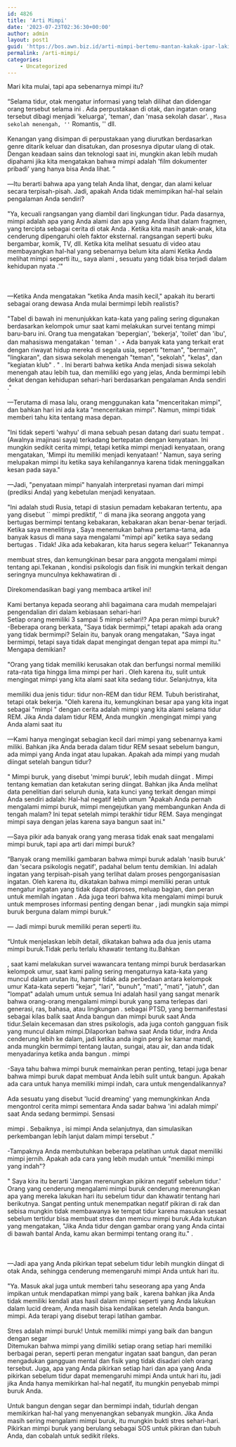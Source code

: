 ```yaml
---
id: 4826
title: 'Arti Mimpi'
date: '2023-07-23T02:36:30+00:00'
author: admin
layout: post1
guid: 'https://bos.awn.biz.id/arti-mimpi-bertemu-mantan-kakak-ipar-laki-laki/'
permalink: /arti-mimpi/
categories:
    - Uncategorized
---
```

Mari kita mulai, tapi apa sebenarnya mimpi itu?<br />
 <br />
“Selama tidur, otak mengatur informasi yang telah dilihat dan didengar orang tersebut selama ini . Ada perpustakaan di otak, dan ingatan orang tersebut dibagi menjadi 'keluarga', 'teman', dan 'masa sekolah dasar'. , `` Masa sekolah menengah, '' `` Romantis, '' dll.<br />
 <br />
Kenangan yang disimpan di perpustakaan yang diurutkan berdasarkan genre ditarik keluar dan disatukan, dan prosesnya diputar ulang di otak. Dengan keadaan sains dan teknologi saat ini, mungkin akan lebih mudah dipahami jika kita mengatakan bahwa mimpi adalah 'film dokumenter pribadi' yang hanya bisa Anda lihat. ”<br />
 <br />
―Itu berarti bahwa apa yang telah Anda lihat, dengar, dan alami keluar secara terpisah-pisah. Jadi, apakah Anda tidak memimpikan hal-hal selain pengalaman Anda sendiri?<br />
 <br />
"Ya, kecuali rangsangan yang diambil dari lingkungan tidur. Pada dasarnya, mimpi adalah apa yang Anda alami dan apa yang Anda lihat dalam fragmen, yang tercipta sebagai cerita di otak Anda . Ketika kita masih anak-anak, kita cenderung dipengaruhi oleh faktor eksternal. rangsangan seperti buku bergambar, komik, TV, dll. Ketika kita melihat sesuatu di video atau membayangkan hal-hal yang sebenarnya belum kita alami Ketika Anda melihat mimpi seperti itu,, saya alami , sesuatu yang tidak bisa terjadi dalam kehidupan nyata .'"<br />
 <br />
<br />
 <br />
—Ketika Anda mengatakan "ketika Anda masih kecil," apakah itu berarti sebagai orang dewasa Anda mulai bermimpi lebih realistis?<br />
 <br />
"Tabel di bawah ini menunjukkan kata-kata yang paling sering digunakan berdasarkan kelompok umur saat kami melakukan survei tentang mimpi baru-baru ini. Orang tua mengatakan 'bepergian', 'bekerja', 'toilet' dan 'ibu', dan mahasiswa mengatakan ' teman ' .・Ada banyak kata yang terkait erat dengan riwayat hidup mereka di segala usia, seperti "teman", "bermain", "lingkaran", dan siswa sekolah menengah "teman", "sekolah", "kelas", dan "kegiatan klub" . " . Ini berarti bahwa ketika Anda menjadi siswa sekolah menengah atau lebih tua, dan memiliki ego yang jelas, Anda bermimpi lebih dekat dengan kehidupan sehari-hari berdasarkan pengalaman Anda sendiri ."<br />
<br />
—Terutama di masa lalu, orang menggunakan kata "menceritakan mimpi", dan bahkan hari ini ada kata "menceritakan mimpi". Namun, mimpi tidak memberi tahu kita tentang masa depan.<br />
 <br />
"Ini tidak seperti 'wahyu' di mana sebuah pesan datang dari suatu tempat . (Awalnya imajinasi saya) terkadang bertepatan dengan kenyataan. Ini mungkin sedikit cerita mimpi, tetapi ketika mimpi menjadi kenyataan, orang mengatakan, 'Mimpi itu memiliki menjadi kenyataan! ' Namun, saya sering melupakan mimpi itu ketika saya kehilangannya karena tidak meninggalkan kesan pada saya."<br />
 <br />
—Jadi, "penyataan mimpi" hanyalah interpretasi nyaman dari mimpi (prediksi Anda) yang kebetulan menjadi kenyataan.<br />
 <br />
"Ini adalah studi Rusia, tetapi di stasiun pemadam kebakaran tertentu, apa yang disebut `` mimpi prediktif, '' di mana jika seorang anggota yang bertugas bermimpi tentang kebakaran, kebakaran akan benar-benar terjadi. Ketika saya menelitinya , Saya menemukan bahwa pertama-tama, ada banyak kasus di mana saya mengalami "mimpi api" ketika saya sedang bertugas . Tidak! Jika ada kebakaran, kita harus segera keluar!” Tekanannya<br />
 <br />
membuat stres, dan kemungkinan besar para anggota mengalami mimpi tentang api.Tekanan , kondisi psikologis dan fisik ini mungkin terkait dengan seringnya munculnya kekhawatiran di .<br />
 <br />
Direkomendasikan bagi yang membaca artikel ini!<br />
<br />
Kami bertanya kepada seorang ahli bagaimana cara mudah mempelajari pengendalian diri dalam kebiasaan sehari-hari<br />
Setiap orang memiliki 3 sampai 5 mimpi sehari!? Apa peran mimpi buruk?<br />
-Beberapa orang berkata, "Saya tidak bermimpi," tetapi apakah ada orang yang tidak bermimpi? Selain itu, banyak orang mengatakan, "Saya ingat bermimpi, tetapi saya tidak dapat mengingat dengan tepat apa mimpi itu." Mengapa demikian?<br />
 <br />
"Orang yang tidak memiliki kerusakan otak dan berfungsi normal memiliki rata-rata tiga hingga lima mimpi per hari . Oleh karena itu, sulit untuk mengingat mimpi yang kita alami saat kita sedang tidur. Selanjutnya, kita<br />
 <br />
memiliki dua jenis tidur: tidur non-REM dan tidur REM. Tubuh beristirahat, tetapi otak bekerja. "Oleh karena itu, kemungkinan besar apa yang kita ingat sebagai "mimpi " dengan cerita adalah mimpi yang kita alami selama tidur REM. Jika Anda dalam tidur REM, Anda mungkin .mengingat mimpi yang Anda alami saat itu<br />
 <br />
—Kami hanya mengingat sebagian kecil dari mimpi yang sebenarnya kami miliki. Bahkan jika Anda berada dalam tidur REM sesaat sebelum bangun, ada mimpi yang Anda ingat atau lupakan. Apakah ada mimpi yang mudah diingat setelah bangun tidur?<br />
 <br />
" Mimpi buruk, yang disebut 'mimpi buruk', lebih mudah diingat . Mimpi tentang kematian dan ketakutan sering diingat. Bahkan jika Anda melihat data penelitian dari seluruh dunia, kata kunci yang terkait dengan mimpi Anda sendiri adalah: Hal-hal negatif lebih umum "Apakah Anda pernah mengalami mimpi buruk, mimpi mengejutkan yang membangunkan Anda di tengah malam? Ini tepat setelah mimpi terakhir tidur REM. Saya mengingat mimpi saya dengan jelas karena saya bangun saat ini."<br />
 <br />
―Saya pikir ada banyak orang yang merasa tidak enak saat mengalami mimpi buruk, tapi apa arti dari mimpi buruk?<br />
 <br />
“Banyak orang memiliki gambaran bahwa mimpi buruk adalah 'nasib buruk' dan 'secara psikologis negatif', padahal belum tentu demikian. Ini adalah ingatan yang terpisah-pisah yang terlihat dalam proses pengorganisasian ingatan. Oleh karena itu, dikatakan bahwa mimpi memiliki peran untuk mengatur ingatan yang tidak dapat diproses, meluap bagian, dan peran untuk memilah ingatan . Ada juga teori bahwa kita mengalami mimpi buruk untuk memproses informasi penting dengan benar , jadi mungkin saja mimpi buruk berguna dalam mimpi buruk."<br />
 <br />
— Jadi mimpi buruk memiliki peran seperti itu.<br />
 <br />
“Untuk menjelaskan lebih detail, dikatakan bahwa ada dua jenis utama mimpi buruk.Tidak perlu terlalu khawatir tentang itu.Bahkan<br />
 <br />
, saat kami melakukan survei wawancara tentang mimpi buruk berdasarkan kelompok umur, saat kami paling sering mengaturnya kata-kata yang muncul dalam urutan itu, hampir tidak ada perbedaan antara kelompok umur Kata-kata seperti "kejar", "lari", "bunuh", "mati", "mati", "jatuh", dan "lompat" adalah umum untuk semua Ini adalah hasil yang sangat menarik bahwa orang-orang mengalami mimpi buruk yang sama terlepas dari generasi, ras, bahasa, atau lingkungan . sebagai PTSD, yang bermanifestasi sebagai kilas balik saat Anda bangun dan mimpi buruk saat Anda tidur.Selain kecemasan dan stres psikologis, ada juga contoh gangguan fisik yang muncul dalam mimpi.Dilaporkan bahwa saat Anda tidur, indra Anda cenderung lebih ke dalam, jadi ketika anda ingin pergi ke kamar mandi, anda mungkin bermimpi tentang lautan, sungai, atau air, dan anda tidak menyadarinya ketika anda bangun . mimpi<br />
<br />
-Saya tahu bahwa mimpi buruk memainkan peran penting, tetapi juga benar bahwa mimpi buruk dapat membuat Anda lebih sulit untuk bangun. Apakah ada cara untuk hanya memiliki mimpi indah, cara untuk mengendalikannya?<br />
 <br />
Ada sesuatu yang disebut 'lucid dreaming' yang memungkinkan Anda mengontrol cerita mimpi sementara Anda sadar bahwa 'ini adalah mimpi' saat Anda sedang bermimpi. Sensasi<br />
 <br />
mimpi . Sebaiknya , isi mimpi Anda selanjutnya, dan simulasikan perkembangan lebih lanjut dalam mimpi tersebut .”<br />
 <br />
-Tampaknya Anda membutuhkan beberapa pelatihan untuk dapat memiliki mimpi jernih. Apakah ada cara yang lebih mudah untuk "memiliki mimpi yang indah"?<br />
 <br />
" Saya kira itu berarti 'Jangan merenungkan pikiran negatif sebelum tidur.' Orang yang cenderung mengalami mimpi buruk cenderung merenungkan apa yang mereka lakukan hari itu sebelum tidur dan khawatir tentang hari berikutnya. Sangat penting untuk menempatkan negatif pikiran di rak dan sebisa mungkin tidak membawanya ke tempat tidur karena masukan sesaat sebelum tertidur bisa membuat stres dan memicu mimpi buruk.Ada kutukan yang mengatakan, "Jika Anda tidur dengan gambar orang yang Anda cintai di bawah bantal Anda, kamu akan bermimpi tentang orang itu." .<br />
 <br />
<br />
 <br />
—Jadi apa yang Anda pikirkan tepat sebelum tidur lebih mungkin diingat di otak Anda, sehingga cenderung memengaruhi mimpi Anda untuk hari itu.<br />
 <br />
"Ya. Masuk akal juga untuk memberi tahu seseorang apa yang Anda impikan untuk mendapatkan mimpi yang baik , karena bahkan jika Anda tidak memiliki kendali atas hasil dalam mimpi seperti yang Anda lakukan dalam lucid dream, Anda masih bisa kendalikan setelah Anda bangun. mimpi. Ada terapi yang disebut terapi latihan gambar.<br />
 <br />
Stres adalah mimpi buruk! Untuk memiliki mimpi yang baik dan bangun dengan segar<br />
Ditemukan bahwa mimpi yang dimiliki setiap orang setiap hari memiliki berbagai peran, seperti peran mengatur ingatan saat bangun, dan peran mengadukan gangguan mental dan fisik yang tidak disadari oleh orang tersebut. Juga, apa yang Anda pikirkan setiap hari dan apa yang Anda pikirkan sebelum tidur dapat memengaruhi mimpi Anda untuk hari itu, jadi jika Anda hanya memikirkan hal-hal negatif, itu mungkin penyebab mimpi buruk Anda.<br />
 <br />
Untuk bangun dengan segar dan bermimpi indah, tidurlah dengan memikirkan hal-hal yang menyenangkan sebanyak mungkin. Jika Anda masih sering mengalami mimpi buruk, itu mungkin bukti stres sehari-hari. Pikirkan mimpi buruk yang berulang sebagai SOS untuk pikiran dan tubuh Anda, dan cobalah untuk sedikit rileks.
